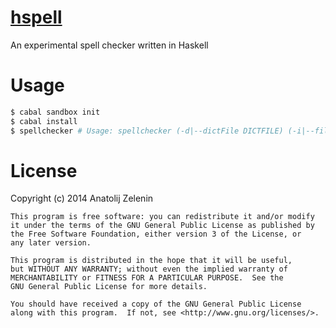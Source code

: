 [hspell](https://github.com/azapps/hspell)
======

An experimental spell checker written in Haskell

# Usage
```sh
$ cabal sandbox init
$ cabal install
$ spellchecker # Usage: spellchecker (-d|--dictFile DICTFILE) (-i|--file FILE) (-o|--out OUT) [-q|--quiet] [-s|--suggestions NUMBER]
```


# License

Copyright (c) 2014 Anatolij Zelenin


    This program is free software: you can redistribute it and/or modify
    it under the terms of the GNU General Public License as published by
    the Free Software Foundation, either version 3 of the License, or
    any later version.

    This program is distributed in the hope that it will be useful,
    but WITHOUT ANY WARRANTY; without even the implied warranty of
    MERCHANTABILITY or FITNESS FOR A PARTICULAR PURPOSE.  See the
    GNU General Public License for more details.

    You should have received a copy of the GNU General Public License
    along with this program.  If not, see <http://www.gnu.org/licenses/>.
